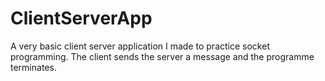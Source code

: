 # ClientServerApp
A very basic client server application I made to practice socket programming. The client sends the server a message and the programme terminates.
